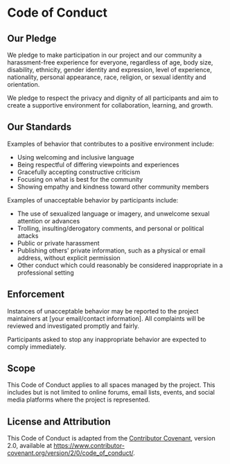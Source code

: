 # Code of Conduct

## Our Pledge
We pledge to make participation in our project and our community a harassment-free experience for everyone, regardless of age, body size, disability, ethnicity, gender identity and expression, level of experience, nationality, personal appearance, race, religion, or sexual identity and orientation.

We pledge to respect the privacy and dignity of all participants and aim to create a supportive environment for collaboration, learning, and growth.

## Our Standards
Examples of behavior that contributes to a positive environment include:
- Using welcoming and inclusive language
- Being respectful of differing viewpoints and experiences
- Gracefully accepting constructive criticism
- Focusing on what is best for the community
- Showing empathy and kindness toward other community members

Examples of unacceptable behavior by participants include:
- The use of sexualized language or imagery, and unwelcome sexual attention or advances
- Trolling, insulting/derogatory comments, and personal or political attacks
- Public or private harassment
- Publishing others' private information, such as a physical or email address, without explicit permission
- Other conduct which could reasonably be considered inappropriate in a professional setting

## Enforcement
Instances of unacceptable behavior may be reported to the project maintainers at [your email/contact information]. All complaints will be reviewed and investigated promptly and fairly.

Participants asked to stop any inappropriate behavior are expected to comply immediately.

## Scope
This Code of Conduct applies to all spaces managed by the project. This includes but is not limited to online forums, email lists, events, and social media platforms where the project is represented.

## License and Attribution
This Code of Conduct is adapted from the [Contributor Covenant](https://www.contributor-covenant.org/), version 2.0, available at https://www.contributor-covenant.org/version/2/0/code_of_conduct/.

